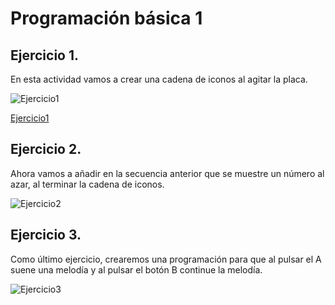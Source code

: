 # Programación básica 1

## Ejercicio 1.

En esta actividad vamos a crear una cadena de iconos al agitar la placa.

![Ejercicio1](https://user-images.githubusercontent.com/114906778/205582896-1d24e7d3-1db9-4369-9509-3bba1655fd02.png)


[Ejercicio1](Ejercicio1)

## Ejercicio 2.

Ahora vamos a añadir en la secuencia anterior que se muestre un número al azar, al terminar la cadena de iconos.

 ![Ejercicio2](https://user-images.githubusercontent.com/114906778/205583253-401cfb68-1c93-48ad-912b-5fe93b090b51.png)

## Ejercicio 3.

Como último ejercicio, crearemos una programación para que al pulsar el A suene una melodía y al pulsar el botón B continue la melodía.


![Ejercicio3](https://user-images.githubusercontent.com/114906778/205583426-e2d34cae-9c0b-4722-a8a3-b73fe4279bdb.png)


